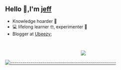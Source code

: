 ## Hello 👋,I'm [jeff](https://ubayi.netlify.app/)

-   Knowledge hoarder 🧠 
-  💻 lifelong learner 🤓, experimenter 🧪
-  Blogger at [Ubeezy](https://ubayi.netlify.app/);

<!--END_SECTION:waka-->


<br/>

<p align="center"> <img src="https://github-readme-stats.vercel.app/api?username=jeffubayi&show_icons=true&theme=gotham" />
  
[![-----------------------------------------------------](https://raw.githubusercontent.com/andreasbm/readme/master/assets/lines/colored.png)](#table-of-contents)



